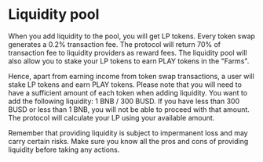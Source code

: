 # Liquidity pool

When you add liquidity to the pool, you will get LP tokens. Every token swap generates a 0.2% transaction fee. The protocol will return 70% of transaction fee to liquidity providers as reward fees. The liquidity pool will also allow you to stake your LP tokens to earn PLAY tokens in the "Farms".

Hence, apart from earning income from token swap transactions, a user will stake LP tokens and earn PLAY tokens.
Please note that you will need to have a sufficient amount of each token when adding liquidity. You want to add the following liquidity: 1 BNB / 300 BUSD. If you have less than 300 BUSD or less than 1 BNB, you will not be able to proceed with that amount. The protocol will calculate your LP using your available amount.

Remember that providing liquidity is subject to impermanent loss and may carry certain risks. Make sure you know all the pros and cons of providing liquidity before taking any actions.
